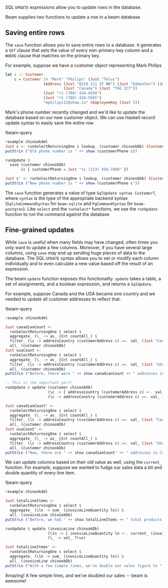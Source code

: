 SQL `UPDATE` expressions allow you to update rows in the database.

Beam supplies two functions to update a row in a beam database.

## Saving entire rows

The `save` function allows you to save entire rows to a database. It generates a
`SET` clause that sets the value of every non-primary-key column and a `WHERE`
clause that matches on the primary key.

For example, suppose we have a customer object representing Mark Philips

```haskell
let c :: Customer
    c = Customer 14 "Mark" "Philips" (Just "Telus")
                 (Address (Just "8210 111 ST NW") (Just "Edmonton") (Just "AB")
                          (Just "Canada") (Just "T6G 2C7"))
                 (Just "+1 (780) 434-4554")
                 (Just "+1 (780) 434-5565")
                 "mphilips12@shaw.ca" (EmployeeKey (Just 5))
```

Mark's phone number recently changed and we'd like to update the database based
on our new customer object. We can use Haskell record update syntax to easily
save the entire row.

!beam-query
```haskell
!example chinookdml
Just c <- runSelectReturningOne $ lookup_ (customer chinookDb) (CustomerId 14)
putStrLn ("Old phone number is " ++ show (customerPhone c))

runUpdate $
  save (customer chinookDb)
       (c { customerPhone = Just "+1 (123) 456-7890" })

Just c' <- runSelectReturningOne $ lookup_ (customer chinookDb) (CustomerId 14)
putStrLn ("New phone number is " ++ show (customerPhone c'))
```

The `save` function generates a value of type `SqlUpdate syntax CustomerT`,
where `syntax` is the type of the appropriate backend syntax
(`SqliteCommandSyntax` for `beam-sqlite` and `PgCommandSyntax` for
`beam-postgres`). Like `select` and the `runSelect*` functions, we use the
`runUpdate` function to run the command against the database

## Fine-grained updates

While `save` is useful when many fields may have changed, often times you only
want to update a few columns. Moreover, if you have several large columns, using
`save` may end up sending huge pieces of data to the database. The SQL `UPDATE`
syntax allows you to set or modify each column individually and to even
calculate a new value based off the result of an expression.

The beam `update` function exposes this functionality. `update` takes a table, a
set of assignments, and a boolean expression, and returns a `SqlUpdate`.

For example, suppose Canada and the USA became one country and we needed to
update all customer addresses to reflect that.

!beam-query
```haskell
!example chinookdml

Just canadianCount <-
  runSelectReturningOne $ select $
  aggregate_ (\_ -> as_ @Int countAll_) $
  filter_ (\c -> addressCountry (customerAddress c) ==. val_ (Just "Canada")) $
  all_ (customer chinookDb)
Just usaCount <-
  runSelectReturningOne $ select $
  aggregate_ (\_ -> as_ @Int countAll_) $
  filter_ (\c -> addressCountry (customerAddress c) ==. val_ (Just "USA")) $
  all_ (customer chinookDb)
putStrLn ("Before, there were " ++ show canadianCount ++ " addresses in Canada and " ++ show usaCount ++ " in the USA.")

-- This is the important part!
runUpdate $ update (customer chinookDb)
                   (\c -> [ addressCountry (customerAddress c) <-. val_ (Just "USA") ])
                   (\c -> addressCountry (customerAddress c) ==. val_ (Just "Canada"))

Just canadianCount' <-
  runSelectReturningOne $ select $
  aggregate_ (\_ -> as_ @Int countAll_) $
  filter_ (\c -> addressCountry (customerAddress c) ==. val_ (Just "Canada")) $
  all_ (customer chinookDb)
Just usaCount' <-
  runSelectReturningOne $ select $
  aggregate_ (\_ -> as_ @Int countAll_) $
  filter_ (\c -> addressCountry (customerAddress c) ==. val_ (Just "USA")) $
  all_ (customer chinookDb)
putStrLn ("Now, there are " ++ show canadianCount' ++ " addresses in Canada and " ++ show usaCount' ++ " in the USA.")
```

We can update columns based on their old value as well, using the `current_`
function. For example, suppose we wanted to fudge our sales data a bit and double
quantity of every line item.


!beam-query
```haskell
!example chinookdml

Just totalLineItems <-
  runSelectReturningOne $ select $
  aggregate_ (\ln -> sum_ (invoiceLineQuantity ln)) $
  all_ (invoiceLine chinookDb)
putStrLn ("Before, we had " ++ show totalLineItems ++ " total products sold\n")

runUpdate $ update (invoiceLine chinookDb)
                   (\ln -> [ invoiceLineQuantity ln <-. current_ (invoiceLineQuantity ln) * 2 ])
                   (\_ -> val_ True)

Just totalLineItems' <-
  runSelectReturningOne $ select $
  aggregate_ (\ln -> sum_ (invoiceLineQuantity ln)) $
  all_ (invoiceLine chinookDb)
putStrLn ("With a few simple lines, we've double our sales figure to " ++ show totalLineItems' ++ " products sold!")
```

Amazing! A few simple lines, and we've doubled our sales -- beam is awesome!

